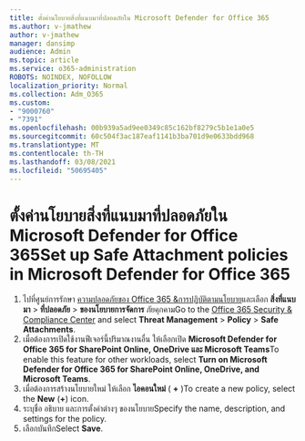 ```yaml
---
title: ตั้งค่านโยบายสิ่งที่แนบมาที่ปลอดภัยใน Microsoft Defender for Office 365
ms.author: v-jmathew
author: v-jmathew
manager: dansimp
audience: Admin
ms.topic: article
ms.service: o365-administration
ROBOTS: NOINDEX, NOFOLLOW
localization_priority: Normal
ms.collection: Adm_O365
ms.custom:
- "9000760"
- "7391"
ms.openlocfilehash: 00b939a5ad9ee0349c85c162bf8279c5b1e1a0e5
ms.sourcegitcommit: 60c504f3ac187eaf1141b3ba701d9e0633bdd968
ms.translationtype: MT
ms.contentlocale: th-TH
ms.lasthandoff: 03/08/2021
ms.locfileid: "50695405"
---
```

# <a name="set-up-safe-attachment-policies-in-microsoft-defender-for-office-365"></a><span data-ttu-id="0d9d5-102">ตั้งค่านโยบายสิ่งที่แนบมาที่ปลอดภัยใน Microsoft Defender for Office 365</span><span class="sxs-lookup"><span data-stu-id="0d9d5-102">Set up Safe Attachment policies in Microsoft Defender for Office 365</span></span>

1. <span data-ttu-id="0d9d5-103">ไปที่ศูนย์การรักษา [ความปลอดภัยของ Office 365 &การปฏิบัติตามนโยบาย](https://go.microsoft.com/fwlink/p/?linkid=2077143)และเลือก **สิ่งที่แนบมา**  >  **ที่ปลอดภัย**  >  **ของนโยบายการจัดการ** ภัยคุกคาม</span><span class="sxs-lookup"><span data-stu-id="0d9d5-103">Go to the [Office 365 Security & Compliance Center](https://go.microsoft.com/fwlink/p/?linkid=2077143) and select **Threat Management** > **Policy** > **Safe Attachments**.</span></span>
2. <span data-ttu-id="0d9d5-104">เมื่อต้องการเปิดใช้งานฟีเจอร์นี้ปริมาณงานอื่น ให้เลือกเปิด **Microsoft Defender for Office 365 for SharePoint Online, OneDrive และ Microsoft Teams**</span><span class="sxs-lookup"><span data-stu-id="0d9d5-104">To enable this feature for other workloads, select **Turn on Microsoft Defender for Office 365 for SharePoint Online, OneDrive, and Microsoft Teams**.</span></span>
3. <span data-ttu-id="0d9d5-105">เมื่อต้องการสร้างนโยบายใหม่ ให้เลือก **ไอคอนใหม่** ( **+** )</span><span class="sxs-lookup"><span data-stu-id="0d9d5-105">To create a new policy, select the **New** (**+**) icon.</span></span>
4. <span data-ttu-id="0d9d5-106">ระบุชื่อ อธิบาย และการตั้งค่าต่างๆ ของนโยบาย</span><span class="sxs-lookup"><span data-stu-id="0d9d5-106">Specify the name, description, and settings for the policy.</span></span>
5. <span data-ttu-id="0d9d5-107">เลือกบันทึก</span><span class="sxs-lookup"><span data-stu-id="0d9d5-107">Select **Save**.</span></span>
